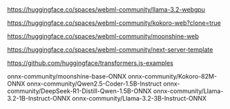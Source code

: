 ##
https://huggingface.co/spaces/webml-community/llama-3.2-webgpu

https://huggingface.co/spaces/webml-community/kokoro-web?clone=true

https://huggingface.co/spaces/webml-community/moonshine-web

https://huggingface.co/spaces/webml-community/next-server-template

https://github.com/huggingface/transformers.js-examples


onnx-community/moonshine-base-ONNX
onnx-community/Kokoro-82M-ONNX
onnx-community/Qwen2.5-Coder-1.5B-Instruct
onnx-community/DeepSeek-R1-Distill-Qwen-1.5B-ONNX
onnx-community/Llama-3.2-1B-Instruct-ONNX
onnx-community/Llama-3.2-3B-Instruct-ONNX